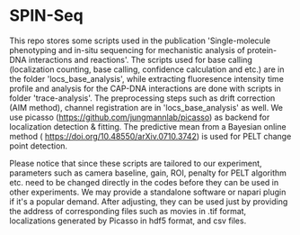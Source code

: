 # SPIN-Seq
This repo stores some scripts used in the publication 'Single-molecule phenotyping and in-situ sequencing for mechanistic analysis of protein-DNA interactions and reactions'.
The scripts used for base calling (localization counting, base calling, confidence calculation and etc.) are in the folder 'locs_base_analysis', while extracting fluoresence intensity time profile and analysis for the CAP-DNA interactions are done with scripts in folder 'trace-analysis'. The preprocessing steps such as drift correction (AIM method), channel registration are in 'locs_base_analysis' as well.
We use picasso (https://github.com/jungmannlab/picasso) as backend for localization detection & fitting. The predictive mean from a Bayesian online method (
https://doi.org/10.48550/arXiv.0710.3742) is used for PELT change point detection. 

Please notice that since these scripts are tailored to our experiment, parameters such as camera baseline, gain, ROI, penalty for PELT algorithm etc. need to be changed directly in the codes before they can be used in other experiments. We may provide a standalone software or napari plugin if it's a popular demand. After adjusting, they can be used just by providing the address of corresponding files such as movies in .tif format, localizations generated by Picasso in hdf5 format, and csv files.

